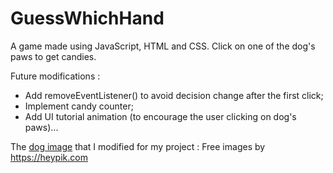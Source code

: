 # GuessWhichHand
A game made using JavaScript, HTML and CSS.
Click on one of the dog's paws to get candies.

Future modifications : 
- Add removeEventListener() to avoid decision change after the first click;
- Implement candy counter;
- Add UI tutorial animation (to encourage the user clicking on dog's paws)...

The <a href="https://heypik.com/images/cute-cartoon-dog_7SU44FX.html?keyword=cute-cartoon-dog">dog image</a> that I modified for my project : Free images by <a href="https://heypik.com" >https://heypik.com</a> 
